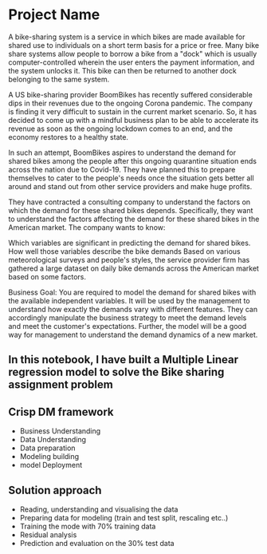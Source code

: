 # Project Name
A bike-sharing system is a service in which bikes are made available for shared use to individuals on a 
short term basis for a price or free. Many bike share systems allow people to borrow a bike from a "dock" 
which is usually computer-controlled wherein the user enters the payment information, and the system 
unlocks it. This bike can then be returned to another dock belonging to the same system.


A US bike-sharing provider BoomBikes has recently suffered considerable dips in their revenues due to 
the ongoing Corona pandemic. The company is finding it very difficult to sustain in the current 
market scenario. So, it has decided to come up with a mindful business plan to be able to accelerate 
its revenue as soon as the ongoing lockdown comes to an end, and the economy restores to a healthy state. 


In such an attempt, BoomBikes aspires to understand the demand for shared bikes among the people 
after this ongoing quarantine situation ends across the nation due to Covid-19. They have planned 
this to prepare themselves to cater to the people's needs once the situation gets better all around and 
stand out from other service providers and make huge profits.


They have contracted a consulting company to understand the factors on which the demand for these 
shared bikes depends. Specifically, they want to understand the factors affecting the demand for these 
shared bikes in the American market. The company wants to know:

Which variables are significant in predicting the demand for shared bikes.
How well those variables describe the bike demands
Based on various meteorological surveys and people's styles, the service provider firm has gathered a 
large dataset on daily bike demands across the American market based on some factors. 


Business Goal:
You are required to model the demand for shared bikes with the available independent variables. It will 
be used by the management to understand how exactly the demands vary with different features. They can 
accordingly manipulate the business strategy to meet the demand levels and meet the customer's 
expectations. Further, the model will be a good way for management to understand the demand dynamics 
of a new market. 


## In this notebook, I have built a Multiple Linear regression model to solve the Bike sharing assignment problem

## Crisp DM framework
* Business Understanding
* Data Understanding
* Data preparation
* Modeling building
* model Deployment

## Solution approach
* Reading, understanding and visualising the data
* Preparing data for modeling (train and test split, rescaling etc..)
* Training the mode with 70% training data
* Residual analysis
* Prediction and evaluation on the 30% test data
